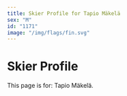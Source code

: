 ```yaml
---
title: Skier Profile for Tapio Mäkelä
sex: "M"
id: "1171"
image: "/img/flags/fin.svg" 
---
```


# Skier Profile

This page is for: Tapio Mäkelä.
    